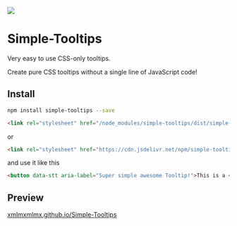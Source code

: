 [![](https://data.jsdelivr.com/v1/package/npm/simple-tooltips/badge)](https://www.jsdelivr.com/package/npm/simple-tooltips)
# Simple-Tooltips
Very easy to use CSS-only tooltips.

Create pure CSS tooltips without a single line of JavaScript code!

## Install

```bash
npm install simple-tooltips --save
```

```html
<link rel="stylesheet" href="/node_modules/simple-tooltips/dist/simple-tooltips.css" />
```

or

```html
<link rel="stylesheet" href="https://cdn.jsdelivr.net/npm/simple-tooltips/dist/simple-tooltips.css" />
```

and use it like this

```html
<button data-stt aria-label="Super simple awesome Tooltip!">This is a <b>Tooltip</b> Button! <i>Hover me!</i></button>
```

## Preview

[xmlmxmlmx.github.io/Simple-Tooltips](http://xmlmxmlmx.github.io/Simple-Tooltips/)
